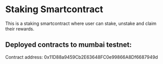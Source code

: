 # Staking Smartcontract

This is a staking smartcontract where user can stake, unstake and claim their rewards.

## Deployed contracts to mumbai testnet:

Contract address: 0x11D88a9459Cb2E63648FC0e99866A8Df6687949d
